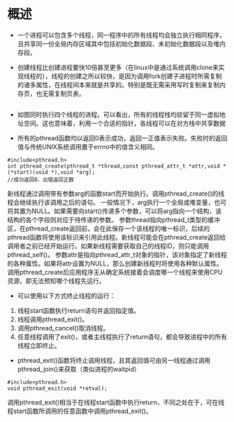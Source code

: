 # 概述
- 一个进程可以包含多个线程，同一程序中的所有线程均会独立执行相同程序，且共享同一份全局内存区域其中包括初始化数据段、未初始化数据段以及堆内存段。

- 创建线程比创建进程要快10倍甚至更多（在linux中是通过系统调用clone来实现线程的），线程的创建之所以较快，是因为调用fork创建子进程时所需复制的诸多属性，在线程间本来就是共享的。特别是既无需采用写时复制来复制内存页，也无需复制页表。

![]()
- 如图同时执行四个线程的进程。可以看出，所有的线程栈均驻留于同一虚拟地址空间。这也意味着，利用一个合适的指针，各线程可以在对方栈中共享数据

- 所有的pthread函数均以返回0表示成功，返回一正值表示失败。失败时的返回值与传统UNIX系统调用置于errno中的值含义相同。

```
#include<pthread.h>
int pthread_create(pthread_t *thread,const pthread_attr_t *attr,void *(*start)(void *),void *arg);
//成功返回0，出错返回正数
```
新线程通过调用带有参数arg的函数start而开始执行。调用pthread_create()的线程会继续执行该调用之后的语句。
一般情况下，arg执行一个全局或堆变量，也可将其置为NULL。如果需要向start()传递多个参数，可以将arg指向一个结构，该结构的各个字段则对应于待传递的参数。
参数thread指向pthread_t类型的缓冲区，在pthread_create返回前，会在此保存一个该线程的唯一标识，后续的pthread函数将使用该标识来引用此线程。新线程可能会在pthread_create返回给调用者之前已经开始运行。如果新线程需要获取自己的线程ID，则只能调用pthread_self()。
参数attr是指向pthread_attr_t对象的指针，该对象指定了新线程的各种属性。如果将attr设置为NULL，那么创建新线程时将使用各种默认属性。
调用pthread_create后应用程序无从确定系统接着会调度哪一个线程来使用CPU资源，即无法预知哪个线程先运行。

- 可以使用以下方式终止线程的运行：
1. 线程start函数执行return语句并返回指定值。
2. 线程调用pthread_exit()。
3. 调用pthread_cancel()取消线程。
4. 任意线程调用了exit()，或者主线程执行了return语句，都会导致进程中的所有线程立即终止。

- pthread_exit()函数将终止调用线程，且其返回值可由另一线程通过调用pthread_join()来获取（类似进程的waitpid）
```
#include<pthread.h>
void pthread_exit(void *retval);
```
调用pthread_exit()相当于在线程start函数中执行return，不同之处在于，可在线程start函数所调用的任意函数中调用pthread_exit()。